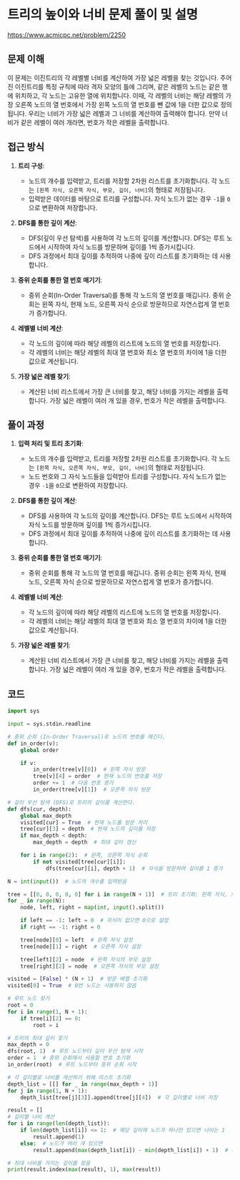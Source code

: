 # 트리의 높이와 너비 문제 풀이 및 설명

https://www.acmicpc.net/problem/2250

## 문제 이해

이 문제는 이진트리의 각 레벨별 너비를 계산하여 가장 넓은 레벨을 찾는 것입니다. 주어진 이진트리를 특정 규칙에 따라 격자 모양의 틀에 그리며, 같은 레벨의 노드는 같은 행에 위치하고, 각 노드는 고유한 열에 위치합니다. 이때, 각 레벨의 너비는 해당 레벨의 가장 오른쪽 노드의 열 번호에서 가장 왼쪽 노드의 열 번호를 뺀 값에 1을 더한 값으로 정의됩니다. 우리는 너비가 가장 넓은 레벨과 그 너비를 계산하여 출력해야 합니다. 만약 너비가 같은 레벨이 여러 개라면, 번호가 작은 레벨을 출력합니다.

## 접근 방식

1. **트리 구성**:
   - 노드의 개수를 입력받고, 트리를 저장할 2차원 리스트를 초기화합니다. 각 노드는 `[왼쪽 자식, 오른쪽 자식, 부모, 깊이, 너비]`의 형태로 저장됩니다.
   - 입력받은 데이터를 바탕으로 트리를 구성합니다. 자식 노드가 없는 경우 `-1`을 `0`으로 변환하여 저장합니다.

2. **DFS를 통한 깊이 계산**:
   - DFS(깊이 우선 탐색)를 사용하여 각 노드의 깊이를 계산합니다. DFS는 루트 노드에서 시작하여 자식 노드를 방문하며 깊이를 1씩 증가시킵니다.
   - DFS 과정에서 최대 깊이를 추적하여 나중에 깊이 리스트를 초기화하는 데 사용합니다.

3. **중위 순회를 통한 열 번호 매기기**:
   - 중위 순회(In-Order Traversal)를 통해 각 노드의 열 번호를 매깁니다. 중위 순회는 왼쪽 자식, 현재 노드, 오른쪽 자식 순으로 방문하므로 자연스럽게 열 번호가 증가합니다.

4. **레벨별 너비 계산**:
   - 각 노드의 깊이에 따라 해당 레벨의 리스트에 노드의 열 번호를 저장합니다.
   - 각 레벨의 너비는 해당 레벨의 최대 열 번호와 최소 열 번호의 차이에 1을 더한 값으로 계산됩니다.

5. **가장 넓은 레벨 찾기**:
   - 계산된 너비 리스트에서 가장 큰 너비를 찾고, 해당 너비를 가지는 레벨을 출력합니다. 가장 넓은 레벨이 여러 개 있을 경우, 번호가 작은 레벨을 출력합니다.

## 풀이 과정

1. **입력 처리 및 트리 초기화**:
   - 노드의 개수를 입력받고, 트리를 저장할 2차원 리스트를 초기화합니다. 각 노드는 `[왼쪽 자식, 오른쪽 자식, 부모, 깊이, 너비]`의 형태로 저장됩니다.
   - 노드 번호와 그 자식 노드들을 입력받아 트리를 구성합니다. 자식 노드가 없는 경우 `-1`을 `0`으로 변환하여 저장합니다.

2. **DFS를 통한 깊이 계산**:
   - DFS를 사용하여 각 노드의 깊이를 계산합니다. DFS는 루트 노드에서 시작하여 자식 노드를 방문하며 깊이를 1씩 증가시킵니다.
   - DFS 과정에서 최대 깊이를 추적하여 나중에 깊이 리스트를 초기화하는 데 사용합니다.

3. **중위 순회를 통한 열 번호 매기기**:
   - 중위 순회를 통해 각 노드의 열 번호를 매깁니다. 중위 순회는 왼쪽 자식, 현재 노드, 오른쪽 자식 순으로 방문하므로 자연스럽게 열 번호가 증가합니다.

4. **레벨별 너비 계산**:
   - 각 노드의 깊이에 따라 해당 레벨의 리스트에 노드의 열 번호를 저장합니다.
   - 각 레벨의 너비는 해당 레벨의 최대 열 번호와 최소 열 번호의 차이에 1을 더한 값으로 계산됩니다.

5. **가장 넓은 레벨 찾기**:
   - 계산된 너비 리스트에서 가장 큰 너비를 찾고, 해당 너비를 가지는 레벨을 출력합니다. 가장 넓은 레벨이 여러 개 있을 경우, 번호가 작은 레벨을 출력합니다.


## 코드
```python
import sys

input = sys.stdin.readline

# 중위 순회 (In-Order Traversal)로 노드의 번호를 매긴다.
def in_order(v):
    global order

    if v:
        in_order(tree[v][0])  # 왼쪽 자식 방문
        tree[v][4] = order  # 현재 노드의 번호를 저장
        order += 1  # 다음 번호 증가
        in_order(tree[v][1])  # 오른쪽 자식 방문

# 깊이 우선 탐색 (DFS)로 트리의 깊이를 계산한다.
def dfs(cur, depth):
    global max_depth
    visited[cur] = True  # 현재 노드를 방문 처리
    tree[cur][3] = depth  # 현재 노드의 깊이를 저장
    if max_depth < depth:
        max_depth = depth  # 최대 깊이 갱신

    for i in range(2):  # 왼쪽, 오른쪽 자식 순회
        if not visited[tree[cur][i]]:
            dfs(tree[cur][i], depth + 1)  # 자식을 방문하며 깊이를 1 증가

N = int(input())  # 노드의 개수를 입력받음

tree = [[0, 0, 0, 0, 0] for i in range(N + 1)]  # 트리 초기화: 왼쪽 자식, 오른쪽 자식, 부모, 깊이, 너비
for _ in range(N):
    node, left, right = map(int, input().split())

    if left == -1: left = 0  # 자식이 없으면 0으로 설정
    if right == -1: right = 0

    tree[node][0] = left  # 왼쪽 자식 설정
    tree[node][1] = right  # 오른쪽 자식 설정

    tree[left][2] = node  # 왼쪽 자식의 부모 설정
    tree[right][2] = node  # 오른쪽 자식의 부모 설정

visited = [False] * (N + 1)  # 방문 배열 초기화
visited[0] = True  # 0번 노드는 사용하지 않음

# 루트 노드 찾기
root = 0
for i in range(1, N + 1):
    if tree[i][2] == 0:
        root = i

# 트리의 최대 깊이 찾기
max_depth = 0
dfs(root, 1)  # 루트 노드부터 깊이 우선 탐색 시작
order = 1  # 중위 순회에서 사용할 번호 초기화
in_order(root)  # 루트 노드부터 중위 순회 시작

# 각 깊이별로 너비를 계산하기 위해 리스트 초기화
depth_list = [[] for _ in range(max_depth + 1)]
for j in range(1, N + 1):
    depth_list[tree[j][3]].append(tree[j][4])  # 각 깊이별로 너비 저장

result = []
# 깊이별 너비 계산
for i in range(len(depth_list)):
    if len(depth_list[i]) <= 1:  # 해당 깊이에 노드가 하나만 있으면 너비는 1
        result.append(1)
    else:  # 노드가 여러 개 있으면
        result.append(max(depth_list[i]) - min(depth_list[i]) + 1)  # 가장 큰 너비 - 가장 작은 너비 + 1

# 최대 너비를 가지는 깊이를 찾음
print(result.index(max(result), 1), max(result))
